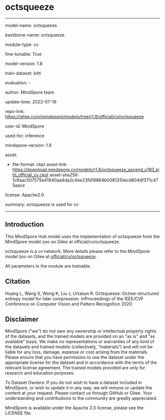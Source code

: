 # octsqueeze

---

model-name: octsqueeze

backbone-name: octsqueeze

module-type: cv

fine-tunable: True

model-version: 1.8

train-dataset: kitti

evaluation: -

author: MindSpore team

update-time: 2022-07-19

repo-link: <https://gitee.com/mindspore/models/tree/r1.8/official/cv/octsqueeze>

user-id: MindSpore

used-for: inference

mindspore-version: 1.8

asset:

-
    file-format: ckpt
    asset-link: <https://download.mindspore.cn/models/r1.8/octsqueeze_ascend_v180_kitti_official_cv.ckpt>
    asset-sha256: 1c6aac507575e41940aa4da2c4ee23fd19864b0081310ecd804df371c475aace

license: Apache2.0

summary: octsqueeze is used for cv

---

## Introduction

This MindSpore Hub model uses the implementation of octsqueeze from the MindSpore model zoo on Gitee at official/cv/octsqueeze.

octsqueeze is a cv network. More details please refer to the MindSpore model zoo on Gitee at [official/cv/octsqueeze](https://gitee.com/mindspore/models/blob/r1.8/official/cv/octsqueeze/README.md).

All parameters in the module are trainable.

## Citation

Huang L, Wang S, Wong K, Liu J, Urtasun R. Octsqueeze: Octree-structured entropy model for lidar compression. InProceedings of the IEEE/CVF Conference on Computer Vision and Pattern Recognition 2020

## Disclaimer

MindSpore ("we") do not own any ownership or intellectual property rights of the datasets, and the trained models are provided on an "as is" and "as available" basis. We make no representations or warranties of any kind of the datasets and trained models (collectively, “materials”) and will not be liable for any loss, damage, expense or cost arising from the materials. Please ensure that you have permission to use the dataset under the appropriate license for the dataset and in accordance with the terms of the relevant license agreement. The trained models provided are only for research and education purposes.

To Dataset Owners: If you do not wish to have a dataset included in MindSpore, or wish to update it in any way, we will remove or update the content at your request. Please contact us through GitHub or Gitee. Your understanding and contributions to the community are greatly appreciated.

MindSpore is available under the Apache 2.0 license, please see the LICENSE file.
